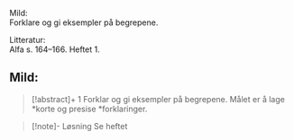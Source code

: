 Mild:  
Forklare og gi eksempler på begrepene.  
  
Litteratur:  
Alfa s. 164–166. Heftet 1.  
  
## Mild: 

> [!abstract]+ 1
> Forklar og gi eksempler på begrepene. Målet er å lage *korte og presise *forklaringer.

> [!note]- Løsning 
> Se heftet

